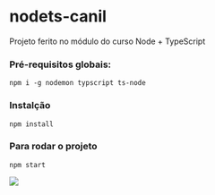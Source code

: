 # nodets-canil
Projeto ferito no módulo do curso Node +  TypeScript

### Pré-requisitos globais:
`npm i -g nodemon typscript ts-node`

### Instalção
`npm install`

### Para rodar o projeto
`npm start`

<div style="display: inline_block">
    <img src="site.jpg"/>
</div>

